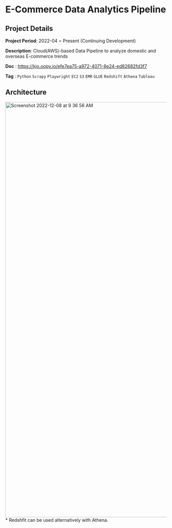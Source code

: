 # E-Commerce Data Analytics Pipeline

## Project Details

**Project Period**: 2022-04 ~ Present (Continuing Development)

**Description**: Cloud(AWS)-based Data Pipeline to analyze domestic and overseas E-commerce trends

**Doc** : https://kjo.oopy.io/efe7ea75-a972-4071-8e24-ed82682fd3f7

**Tag** : `Python` `Scrapy` `Playwright` `EC2` `S3` `EMR` `GLUE` `Redshift` `Athena` `Tableau`



## Architecture
<img width="1291" alt="Screenshot 2022-12-08 at 9 36 56 AM" src="https://user-images.githubusercontent.com/24248797/206327601-6fe3dbdf-f3a6-46f1-ab84-c061f04d4649.png">
* Redshfit can be used alternatively with Athena.
